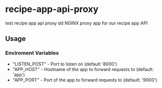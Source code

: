 # recipe-app-api-proxy
test recipe app api proxy
dd
NGINX proxy app for our recipe app API

## Usage

### Enviroment Variables

* "LISTEN_POST" - Port to listen on (default '8000')
* "APP_HOST" - Hostname of the app to forward requests to (default: 'app')
* "APP_PORT" - Port of the app to forward requests to (default: '9000')
